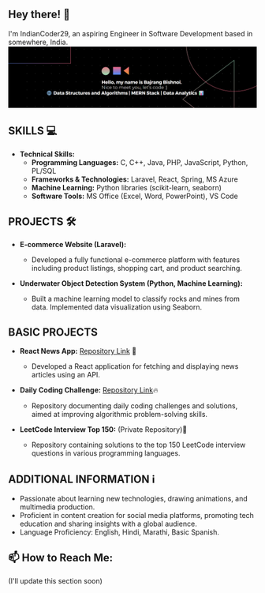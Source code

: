 <!-- Replace ./banner.png with the path to your banner image -->
<!--p align="center">
  <img src="" alt="Bishnoi Bajrang Banner Image"/>
</p-->

<h2>Hey there! 👋</h2>
I'm IndianCoder29, an aspiring Engineer in Software Development based in somewhere, India.
<img src="./GitBanner.png" alt="Lol Text">

<h2>SKILLS 💻</h2>

- **Technical Skills:**
  - **Programming Languages:** C, C++, Java, PHP, JavaScript, Python, PL/SQL
  - **Frameworks & Technologies:** Laravel, React, Spring, MS Azure
  - **Machine Learning:** Python libraries (scikit-learn, seaborn)
  - **Software Tools:** MS Office (Excel, Word, PowerPoint), VS Code

<h2>PROJECTS 🛠️</h2>

- **E-commerce Website (Laravel):**
  - Developed a fully functional e-commerce platform with features including product listings, shopping cart, and product searching.

- **Underwater Object Detection System (Python, Machine Learning):**
  - Built a machine learning model to classify rocks and mines from data. Implemented data visualization using Seaborn.

<h2>BASIC PROJECTS</h2>

- **React News App:** [Repository Link](https://github.com/bishnoibajrang/ReactNewsApp) 📰
  - Developed a React application for fetching and displaying news articles using an API.

- **Daily Coding Challenge:** [Repository Link](https://github.com/bishnoibajrang/DailyCodingChallenge)🔥
  - Repository documenting daily coding challenges and solutions, aimed at improving algorithmic problem-solving skills.

- **LeetCode Interview Top 150:**  (Private Repository)🌟
  - Repository containing solutions to the top 150 LeetCode interview questions in various programming languages.

<h2>ADDITIONAL INFORMATION ℹ️</h2>

- Passionate about learning new technologies, drawing animations, and multimedia production.
- Proficient in content creation for social media platforms, promoting tech education and sharing insights with a global audience.
- Language Proficiency: English, Hindi, Marathi, Basic Spanish.

<h2>📫 How to Reach Me:</h2>

<p>(I'll update this section soon)</p>
